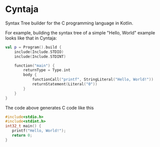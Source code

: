 # Cyntaja
Syntax Tree builder for the C programming language in Kotlin.

For example, building the syntax tree of a simple "Hello, World" example looks like that in Cyntaja:
```kotlin
val p = Program().build {
    include(Include.STDIO)
    include(Include.STDINT)

    function("main") {
        returnType = Type.int
        body {
            functionCall("printf", StringLiteral("Hello, World!"))
            returnStatement(Literal("0"))
        }
    }
}
```
The code above generates C code like this
```c
#include<stdio.h>
#include<stdint.h>
int32_t main() {
   printf("Hello, World!");
   return 0;
}
```